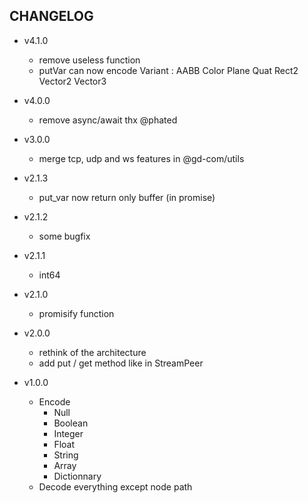 ## CHANGELOG

* v4.1.0
  * remove useless function
  * putVar can now encode Variant : AABB Color Plane Quat Rect2 Vector2 Vector3

* v4.0.0
  * remove async/await thx @phated

* v3.0.0
  * merge tcp, udp and ws features in @gd-com/utils

* v2.1.3
  * put_var now return only buffer (in promise) 

* v2.1.2
  * some bugfix

* v2.1.1
  * int64

* v2.1.0
  * promisify function

* v2.0.0
  * rethink of the architecture
  * add put / get method like in StreamPeer

* v1.0.0
  * Encode
    * Null
    * Boolean
    * Integer
    * Float
    * String
    * Array
    * Dictionnary
  * Decode everything except node path
